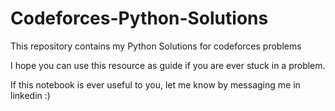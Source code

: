 # Codeforces-Python-Solutions
This repository contains my Python Solutions for codeforces problems

I hope you can use this resource as guide if you are ever stuck in a problem.

If this notebook is ever useful to you, let me know by messaging me in linkedin :)
